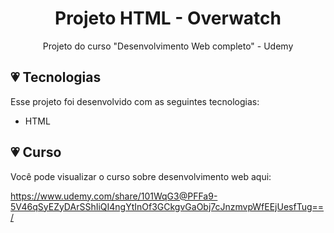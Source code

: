 <h1 align="center"> Projeto HTML - Overwatch </h1>

<p align="center">
Projeto do curso "Desenvolvimento Web completo" - Udemy
</p>

## 💗 Tecnologias

Esse projeto foi desenvolvido com as seguintes tecnologias:

- HTML 

## 💗 Curso

Você pode visualizar o curso sobre desenvolvimento web aqui: 

https://www.udemy.com/share/101WqG3@PFFa9-5V46qSyEZyDArSShIiQI4ngYtInOf3GCkgvGaObj7cJnzmvpWfEEjUesfTug==/
